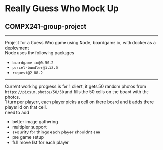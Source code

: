 # Really Guess Who Mock Up 
## COMPX241-group-project
---
Project for a Guess Who game using Node, boardgame.io, with docker as a deployment \
Node uses the following packages
* `boardgame.io@0.50.2`
* `parcel-bundler@1.12.5`
* `request@2.88.2`
---
Current working progress is for 1 client, it gets 50 random photos from `https://picsum.photos/50/50` and fills the 50 cells on the board with the photos. \
1 turn per playerr, each player picks a cell on there board and it adds there player id on that cell. \
need to add
* better image gathering
* multipler support
* sequrity for things each player shouldnt see
* pre game setup
* full move list for each player
